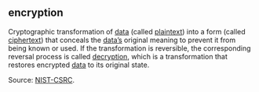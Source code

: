 ## encryption

<p class="c8"><span>Cryptographic transformation of </span><span class="c2"><a class="c3" href="#h.o783ayrrkc6g">data</a></span><span>&nbsp;(called </span><span class="c2"><a class="c3" href="#h.ylf3pqlex968">plaintext</a></span><span>) into a form (called </span><span class="c2"><a class="c3" href="#h.9ripqbaz7egw">ciphertext</a></span><span>) that conceals the </span><span class="c2"><a class="c3" href="#h.o783ayrrkc6g">data’s</a></span><span>&nbsp;original meaning to prevent it from being known or used. If the transformation is reversible, the corresponding reversal process is called </span><span class="c2"><a class="c3" href="#h.fuc05ut9lwmq">decryption</a></span><span>, which is a transformation that restores encrypted </span><span class="c2"><a class="c3" href="#h.o783ayrrkc6g">data</a></span><span class="c0">&nbsp;to its original state.</span></p><p class="c8"><span>Source: </span><span class="c2"><a class="c3" href="https://www.google.com/url?q=https://csrc.nist.gov/glossary/term/encryption&amp;sa=D&amp;source=editors&amp;ust=1706779842660830&amp;usg=AOvVaw2vySx-DlNYIz4LKKk5DDZ7">NIST-CSRC</a></span><span class="c0">.</span></p>

